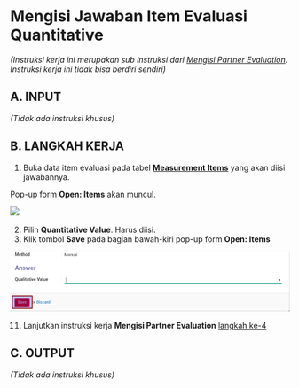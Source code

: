 # Mengisi Jawaban Item Evaluasi Quantitative

*(Instruksi kerja ini merupakan sub instruksi dari [Mengisi Partner Evaluation](./mengisi.md). Instruksi kerja ini tidak bisa berdiri sendiri)*

## A. INPUT

*(Tidak ada instruksi khusus)*

## B. LANGKAH KERJA

1. Buka data item evaluasi pada tabel **[Measurement Items](./penjelasan.md#tabel-measurement-items)** yang akan diisi jawabannya.

Pop-up form **Open: Items** akan muncul.

![](../../img/partner-evaluation/pop-up-open-item-quantitatvie.png)

2. Pilih **Quantitative Value**. Harus diisi.
3. Klik tombol **Save** pada bagian bawah-kiri pop-up form **Open: Items**

![](../../img/partner-evaluation/tombol-save-pop-up-items-qualitative.png)

11. Lanjutkan instruksi kerja **Mengisi Partner Evaluation** [langkah ke-4](./mengisi.md#langkah-4)

## C. OUTPUT

*(Tidak ada instruksi khusus)*
